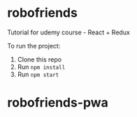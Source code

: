 # robofriends
Tutorial for udemy course - React + Redux

To run the project:

1. Clone this repo
2. Run `npm install`
3. Run `npm start`
# robofriends-pwa
